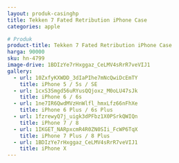 ```yaml
---
layout: produk-casinghp
title: Tekken 7 Fated Retribution iPhone Case
categories: apple

# Produk
product-title: Tekken 7 Fated Retribution iPhone Case
harga: 90000
sku: hn-4799
image-drive: 1BDIzYe7rHxggaz_CeLMV4sRrR7veVIJ1
gallery:
  - url: 10ZxfyKXWDD_3dIaPIhe7mNcQwiDcEmTY
    title: iPhone 5 / 5s / SE
  - url: 1cxS3Smgd56uRYusQQjoxz_M0oLU47sJk
    title: iPhone 6 / 6s
  - url: 1ne7IR6QwdMVzHnWlfl_hmxLfz66nFhXe
    title: iPhone 6 Plus / 6s Plus
  - url: 1fzrewyQ7j_uigk3dPFbz1X0PSrkQWIQn
    title: iPhone 7 / 8
  - url: 1IKGET_NARpxcmR4R0ZN0SIi_FcWP6TqX
    title: iPhone 7 Plus / 8 Plus
  - url: 1BDIzYe7rHxggaz_CeLMV4sRrR7veVIJ1
    title: iPhone X
---
```

